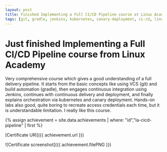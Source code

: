 ```yaml
---
layout: post
title: Finished Implementing a Full CI/CD Pipeline course at Linux Academy
tags: [git, gradle, jenkins, kubernetes, canary-deployment, ci-cd, linuxacademy]
---
```

# Just finished Implementing a Full CI/CD Pipeline course from Linux Academy
Very comprehensive course which gives a good understanding of a full delivery pipeline.
It starts from the basic concepts like using VCS (git) and build automation (gradle), then engages continuous integration using Jenkins, 
continues with continuous delivery and deployment, and finally explains orchestration via kubernetes and canary deployment. 
Hands-on labs also good, quite boring to recreate access credentials each time, but it is understandable limitation. I really like this course.

{% assign achievement = site.data.achievements | where: "id","la-cicd-pipeline" | first %}

[Certificate URl]({{ achievement.url }})

![Certificate screenshot]({{ achievement.filePNG }})

